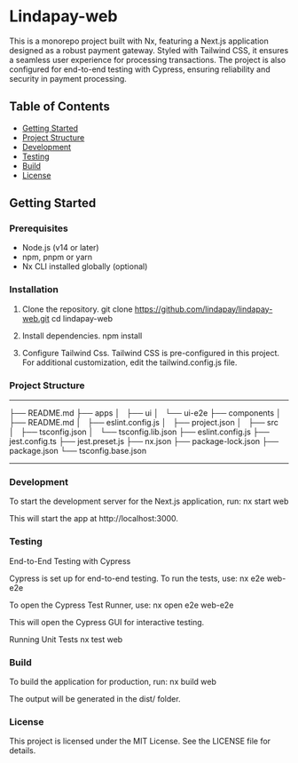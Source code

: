 # Lindapay-web

This is a monorepo project built with Nx, featuring a Next.js application designed as a robust payment gateway. Styled with Tailwind CSS, it ensures a seamless user experience for processing transactions. The project is also configured for end-to-end testing with Cypress, ensuring reliability and security in payment processing.

## Table of Contents

- [Getting Started](#getting-started)
- [Project Structure](#project-structure)
- [Development](#development)
- [Testing](#testing)
- [Build](#build)
- [License](#license)

## Getting Started

### Prerequisites

- Node.js (v14 or later)
- npm, pnpm or yarn
- Nx CLI installed globally (optional)

### Installation

1. Clone the repository.
   git clone https://github.com/lindapay/lindapay-web.git
   cd lindapay-web

2. Install dependencies.
   npm install

3. Configure Tailwind Css.
   Tailwind CSS is pre-configured in this project. For additional customization, edit the tailwind.config.js file.

### Project Structure

---

├── README.md
├── apps
│   ├── ui
│   └── ui-e2e
├── components
│   ├── README.md
│   ├── eslint.config.js
│   ├── project.json
│   ├── src
│   ├── tsconfig.json
│   └── tsconfig.lib.json
├── eslint.config.js
├── jest.config.ts
├── jest.preset.js
├── nx.json
├── package-lock.json
├── package.json
└── tsconfig.base.json

---

### Development

To start the development server for the Next.js application, run:
nx start web

This will start the app at http://localhost:3000.

### Testing

End-to-End Testing with Cypress

Cypress is set up for end-to-end testing. To run the tests, use:
nx e2e web-e2e

To open the Cypress Test Runner, use:
nx open e2e web-e2e

This will open the Cypress GUI for interactive testing.

Running Unit Tests
nx test web

### Build

To build the application for production, run:
nx build web

The output will be generated in the dist/ folder.

### License

This project is licensed under the MIT License. See the LICENSE file for details.
